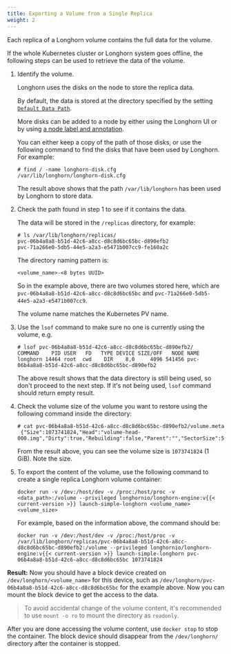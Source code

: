 ```yaml
---
title: Exporting a Volume from a Single Replica
weight: 2
---
```


Each replica of a Longhorn volume contains the full data for the volume.

If the whole Kubernetes cluster or Longhorn system goes offline, the following steps can be used to retrieve the data of the volume.

1. Identify the volume.

    Longhorn uses the disks on the node to store the replica data.
    
    By default, the data is stored at the directory specified by the setting [`Default Data Path`](https://longhorn.io/docs/0.8.1/references/settings/#default-data-path).
    
    More disks can be added to a node by either using the Longhorn UI or by using [a node label and annotation](../../../nodes-and-volumes/nodes/default-disk-and-node-config/).

    You can either keep a copy of the path of those disks, or use the following command to find the disks that have been used by Longhorn. For example:
    
    ```
    # find / -name longhorn-disk.cfg
    /var/lib/longhorn/longhorn-disk.cfg
    ```

    The result above shows that the path `/var/lib/longhorn` has been used by Longhorn to store data.

2. Check the path found in step 1 to see if it contains the data.

    The data will be stored in the `/replicas` directory, for example:

    ```
    # ls /var/lib/longhorn/replicas/
    pvc-06b4a8a8-b51d-42c6-a8cc-d8c8d6bc65bc-d890efb2
    pvc-71a266e0-5db5-44e5-a2a3-e5471b007cc9-fe160a2c
    ```

    The directory naming pattern is:
   
    ```
    <volume_name>-<8 bytes UUID>
    ```
   
    So in the example above, there are two volumes stored here, which are `pvc-06b4a8a8-b51d-42c6-a8cc-d8c8d6bc65bc` and `pvc-71a266e0-5db5-44e5-a2a3-e5471b007cc9`.

    The volume name matches the Kubernetes PV name.

3. Use the `lsof` command to make sure no one is currently using the volume, e.g.
   ```
   # lsof pvc-06b4a8a8-b51d-42c6-a8cc-d8c8d6bc65bc-d890efb2/
   COMMAND    PID USER   FD   TYPE DEVICE SIZE/OFF   NODE NAME
   longhorn 14464 root  cwd    DIR    8,0     4096 541456 pvc-06b4a8a8-b51d-42c6-a8cc-d8c8d6bc65bc-d890efb2
   ```
   The above result shows that the data directory is still being used, so don't proceed to the next step. If it's not being used, `lsof` command should return empty result.
4. Check the volume size of the volume you want to restore using the following command inside the directory:
   ```
   # cat pvc-06b4a8a8-b51d-42c6-a8cc-d8c8d6bc65bc-d890efb2/volume.meta 
    {"Size":1073741824,"Head":"volume-head-000.img","Dirty":true,"Rebuilding":false,"Parent":"","SectorSize":512,"BackingFileName":""}
   ```
   From the result above, you can see the volume size is `1073741824` (1 GiB). Note the size.
5. To export the content of the volume, use the following command to create a single replica Longhorn volume container:

   ```
   docker run -v /dev:/host/dev -v /proc:/host/proc -v <data_path>:/volume --privileged longhornio/longhorn-engine:v{{< current-version >}} launch-simple-longhorn <volume_name> <volume_size>
   ```

   For example, based on the information above, the command should be:

   ```
   docker run -v /dev:/host/dev -v /proc:/host/proc -v /var/lib/longhorn/replicas/pvc-06b4a8a8-b51d-42c6-a8cc-d8c8d6bc65bc-d890efb2:/volume --privileged longhornio/longhorn-engine:v{{< current-version >}} launch-simple-longhorn pvc-06b4a8a8-b51d-42c6-a8cc-d8c8d6bc65bc 1073741824
   ```
**Result:** Now you should have a block device created on `/dev/longhorn/<volume_name>` for this device, such as `/dev/longhorn/pvc-06b4a8a8-b51d-42c6-a8cc-d8c8d6bc65bc` for the example above. Now you can mount the block device to get the access to the data.

> To avoid accidental change of the volume content, it's recommended to use `mount -o ro` to mount the directory as `readonly`.

After you are done accessing the volume content, use `docker stop` to stop the container. The block device should disappear from the `/dev/longhorn/` directory after the container is stopped.